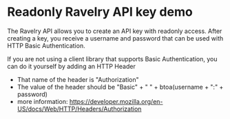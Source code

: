 Readonly Ravelry API key demo
=================


The Ravelry API allows you to create an API key with readonly access. After creating a key, you receive a username and password that can be used with HTTP Basic Authentication.

If you are not using a client library that supports Basic Authentication, you can do it yourself by adding an HTTP Header

* That name of the header is "Authorization"
* The value of the header should be "Basic" + " " + btoa(username + ":" + password)
* more information: https://developer.mozilla.org/en-US/docs/Web/HTTP/Headers/Authorization
